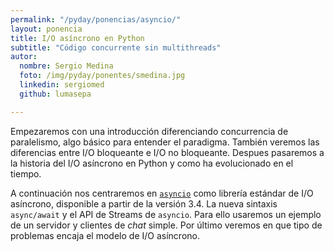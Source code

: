 ```yaml
---
permalink: "/pyday/ponencias/asyncio/"
layout: ponencia
title: I/O asíncrono en Python
subtitle: "Código concurrente sin multithreads"
autor:
  nombre: Sergio Medina
  foto: /img/pyday/ponentes/smedina.jpg
  linkedin: sergiomed
  github: lumasepa

---
```


Empezaremos con una introducción diferenciando concurrencia de paralelismo,
algo básico para entender el paradigma. También veremos las diferencias entre
I/O bloqueante e I/O no bloqueante. Despues pasaremos a la historia del I/O
asíncrono en Python y como ha evolucionado en el tiempo.

A continuación nos centraremos en
[`asyncio`](https://docs.python.org/3/library/asyncio.html#module-asyncio) como
librería estándar de I/O asíncrono, disponible a partir de la versión 3.4. La
nueva sintaxis `async/await` y el API de Streams de `asyncio`. Para ello
usaremos un ejemplo de un servidor y clientes de *chat* simple. Por último
veremos en que tipo de problemas encaja el modelo de I/O asíncrono.
